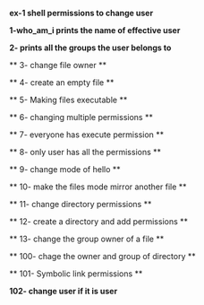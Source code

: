 **ex-1 shell permissions to change user**

**1-who_am_i prints the name of effective user**

**2- prints all the groups the user belongs to**

** 3- change file owner **

** 4- create an empty file **

** 5- Making files executable **

** 6- changing multiple permissions **

** 7- everyone has execute permission **

** 8- only user has all the permissions **

** 9- change mode of hello **

** 10- make the files mode mirror another file **

** 11- change directory permissions **

** 12- create a directory and add permissions **

** 13- change the group owner of a file **

** 100- chage the owner and group of directory **

** 101- Symbolic link permissions **

**102- change user if it is user**
